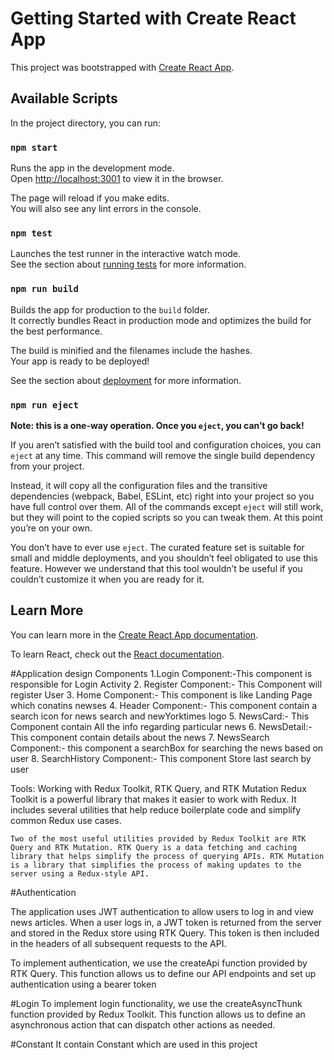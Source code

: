# Getting Started with Create React App

This project was bootstrapped with [Create React App](https://github.com/facebook/create-react-app).

## Available Scripts

In the project directory, you can run:

### `npm start`

Runs the app in the development mode.\
Open [http://localhost:3001](http://localhost:3001) to view it in the browser.

The page will reload if you make edits.\
You will also see any lint errors in the console.

### `npm test`

Launches the test runner in the interactive watch mode.\
See the section about [running tests](https://facebook.github.io/create-react-app/docs/running-tests) for more information.

### `npm run build`

Builds the app for production to the `build` folder.\
It correctly bundles React in production mode and optimizes the build for the best performance.

The build is minified and the filenames include the hashes.\
Your app is ready to be deployed!

See the section about [deployment](https://facebook.github.io/create-react-app/docs/deployment) for more information.

### `npm run eject`

**Note: this is a one-way operation. Once you `eject`, you can’t go back!**

If you aren’t satisfied with the build tool and configuration choices, you can `eject` at any time. This command will remove the single build dependency from your project.

Instead, it will copy all the configuration files and the transitive dependencies (webpack, Babel, ESLint, etc) right into your project so you have full control over them. All of the commands except `eject` will still work, but they will point to the copied scripts so you can tweak them. At this point you’re on your own.

You don’t have to ever use `eject`. The curated feature set is suitable for small and middle deployments, and you shouldn’t feel obligated to use this feature. However we understand that this tool wouldn’t be useful if you couldn’t customize it when you are ready for it.

## Learn More

You can learn more in the [Create React App documentation](https://facebook.github.io/create-react-app/docs/getting-started).

To learn React, check out the [React documentation](https://reactjs.org/).


#Application design
Components
    1.Login Component:-This component is responsible for Login Activity
    2. Register Component:- This Component will register User
    3. Home Component:- This component is like Landing Page which conatins newses
    4. Header Component:- This component contain a search icon for news search and newYorktimes logo
    5. NewsCard:- This Component contain All the info regarding particular news
    6. NewsDetail:- This component contain details about the news
    7. NewsSearch Component:- this component a searchBox for searching the news based on user
    8. SearchHistory Component:- This component Store last search by user

Tools:
    Working with Redux Toolkit, RTK Query, and RTK Mutation
    Redux Toolkit is a powerful library that makes it easier to work with Redux. It includes several utilities that help reduce boilerplate code and simplify common Redux use cases.

    Two of the most useful utilities provided by Redux Toolkit are RTK Query and RTK Mutation. RTK Query is a data fetching and caching library that helps simplify the process of querying APIs. RTK Mutation is a library that simplifies the process of making updates to the server using a Redux-style API.  



#Authentication

The application uses JWT authentication to allow users to log in and view news articles. When a user logs in, a JWT token is returned from the server and stored in the Redux store using RTK Query. This token is then included in the headers of all subsequent requests to the API.

To implement authentication, we use the createApi function provided by RTK Query. This function allows us to define our API endpoints and set up authentication using a bearer token

#Login
To implement login functionality, we use the createAsyncThunk function provided by Redux Toolkit. This function allows us to define an asynchronous action that can dispatch other actions as needed.

#Constant
It contain Constant which are used in this project 



